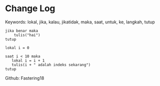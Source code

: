 # Change Log

Keywords: lokal, jika, kalau, jikatidak, maka, saat, untuk, ke, langkah, tutup  

```gblk
jika benar maka
    tulis("hai")
tutup

lokal i = 0

saat i < 10 maka
   lokal i = i + 1
   tulis(i + " adalah indeks sekarang")
tutup
```  

Github: Fastering18